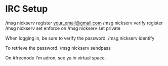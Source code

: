 # IRC Setup

/msg nickserv register <password> your_email@gmail.com
/msg nickserv verify register <nick> <secret>
/msg nickserv set enforce on
/msg nickserv set private

When logging in, be sure to verify the password.
/msg nickserv identify <password>

To retrieve the password.
/msg nickserv sendpass <nick>

On #freenode I'm adron, see ya in virtual space.